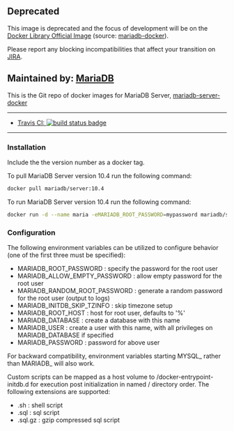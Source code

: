 ## Deprecated

This image is deprecated and the focus of development will be on the [Docker Library Official Image](https://hub.docker.com/_/mariadb) (source: [mariadb-docker](https://github.com/MariaDB/mariadb-docker)).

Please report any blocking incompatibilities that affect your transition on [JIRA](https://jira.mariadb.org/).

## Maintained by: [MariaDB](https://mariadb.com/)

This is the Git repo of docker images for MariaDB Server, [mariadb-server-docker](https://github.com/mariadb-corporation/mariadb-server-docker)

---

- [Travis CI:
![build status badge](https://img.shields.io/travis/mariadb-corporation/mariadb-server-docker/master.svg)](https://travis-ci.org/mariadb-corporation/mariadb-server-docker/branches)

---

### Installation

Include the the version number as a docker tag.

To pull MariaDB Server version 10.4 run the following command:

```bash
docker pull mariadb/server:10.4
```

To run MariaDB Server version 10.4 run the following command:

```bash
docker run -d --name maria -eMARIADB_ROOT_PASSWORD=mypassword mariadb/server:10.4
```

### Configuration

The following environment variables can be utilized to configure behavior (one of the first three must be specified):

- MARIADB_ROOT_PASSWORD : specify the password for the root user
- MARIADB_ALLOW_EMPTY_PASSWORD : allow empty password for the root user
- MARIADB_RANDOM_ROOT_PASSWORD : generate a random password for the root user (output to logs)
- MARIADB_INITDB_SKIP_TZINFO : skip timezone setup
- MARIADB_ROOT_HOST : host for root user, defaults to '%'
- MARIADB_DATABASE : create a database with this name
- MARIADB_USER : create a user with this name, with all privileges on MARIADB_DATABASE if specified
- MARIADB_PASSWORD : password for above user

For backward compatibility, environment variables starting MYSQL_ rather than MARIADB_ will also work.

Custom scripts can be mapped as a host volume to /docker-entrypoint-initdb.d for execution post initialization in named / directory order. The following extensions are supported:

- .sh : shell script
- .sql : sql script
- .sql.gz : gzip compressed sql script
